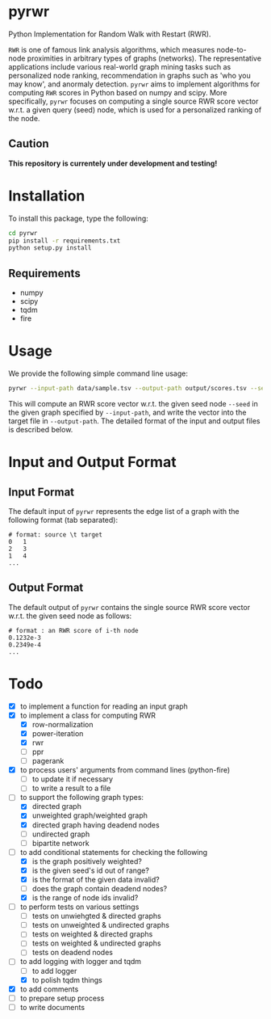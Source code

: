 # pyrwr
Python Implementation for Random Walk with Restart (RWR).  

`RWR` is one of famous link analysis algorithms, which measures node-to-node proximities in arbitrary types of graphs (networks).
The representative applications include various real-world graph mining tasks such as personalized node ranking, recommendation in graphs such as 'who you may know', and anormaly detection.
`pyrwr` aims to implement algorithms for computing `RWR` scores in Python based on numpy and scipy.
More specifically, `pyrwr` focuses on computing a single source RWR score vector w.r.t. a given query (seed) node, which is used for a personalized ranking of the node. 

## Caution
**This repository is currentely under development and testing!**

# Installation
To install this package, type the following:
```bash
cd pyrwr
pip install -r requirements.txt
python setup.py install
```

## Requirements
* numpy
* scipy
* tqdm
* fire

# Usage
We provide the following simple command line usage:
```bash
pyrwr --input-path data/sample.tsv --output-path output/scores.tsv --seed 987
```
This will compute an RWR score vector w.r.t. the given seed node `--seed` in the given graph specified by `--input-path`, and write the vector into the target file in `--output-path`.
The detailed format of the input and output files is described below.

# Input and Output Format

## Input Format
The default input of `pyrwr` represents the edge list of a graph with the following format (tab separated):
```
# format: source \t target
0	1
2	3
1	4
...
```

## Output Format
The default output of `pyrwr` contains the single source RWR score vector w.r.t. the given seed node as follows:
```
# format : an RWR score of i-th node
0.1232e-3
0.2349e-4
...
```

# Todo
- [x] to implement a function for reading an input graph
- [x] to implement a class for computing RWR
	- [x] row-normalization
	- [x] power-iteration
	- [x] rwr
	- [ ] ppr
	- [ ] pagerank
- [x] to process users' arguments from command lines (python-fire)
	- [ ] to update it if necessary
	- [ ] to write a result to a file
- [ ] to support the following graph types:
	- [x] directed graph
	- [x] unweighted graph/weighted graph
	- [x] directed graph having deadend nodes
	- [ ] undirected graph
	- [ ] bipartite network
- [ ] to add conditional statements for checking the following
	- [x] is the graph positively weighted?
	- [x] is the given seed's id out of range?
	- [x] is the format of the given data invalid?
	- [ ] does the graph contain deadend nodes?
	- [x] is the range of node ids invalid?
- [ ] to perform tests on various settings
	- [ ] tests on unwiehgted & directed graphs
	- [ ] tests on unweighted & undirected graphs
	- [ ] tests on weighted & directed graphs
	- [ ] tests on weighted & undirected graphs
	- [ ] tests on deadend nodes
- [ ] to add logging with logger and tqdm
	- [ ] to add logger
	- [x] to polish tqdm things
- [x] to add comments
- [ ] to prepare setup process
- [ ] to write documents
